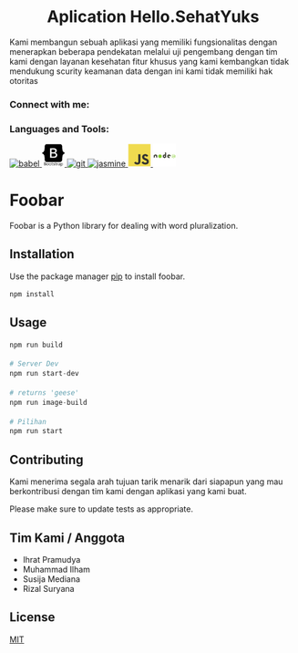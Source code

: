 <h1 align="center">Aplication Hello.SehatYuks</h1>
<p>Kami membangun sebuah aplikasi yang memiliki fungsionalitas dengan menerapkan beberapa pendekatan melalui uji pengembang dengan tim kami dengan layanan kesehatan fitur khusus yang kami kembangkan tidak mendukung scurity keamanan data dengan ini kami tidak memiliki hak otoritas</p>

<h3 align="left">Connect with me:</h3>
<p align="left">
</p>

<h3 align="left">Languages and Tools:</h3>
<p align="left"> <a href="https://babeljs.io/" target="_blank" rel="noreferrer"> <img src="https://www.vectorlogo.zone/logos/babeljs/babeljs-icon.svg" alt="babel" width="40" height="40"/> </a> <a href="https://getbootstrap.com" target="_blank" rel="noreferrer"> <img src="https://raw.githubusercontent.com/devicons/devicon/master/icons/bootstrap/bootstrap-plain-wordmark.svg" alt="bootstrap" width="40" height="40"/> </a> <a href="https://git-scm.com/" target="_blank" rel="noreferrer"> <img src="https://www.vectorlogo.zone/logos/git-scm/git-scm-icon.svg" alt="git" width="40" height="40"/> </a> <a href="https://jasmine.github.io/" target="_blank" rel="noreferrer"> <img src="https://www.vectorlogo.zone/logos/jasmine/jasmine-icon.svg" alt="jasmine" width="40" height="40"/> </a> <a href="https://developer.mozilla.org/en-US/docs/Web/JavaScript" target="_blank" rel="noreferrer"> <img src="https://raw.githubusercontent.com/devicons/devicon/master/icons/javascript/javascript-original.svg" alt="javascript" width="40" height="40"/> </a> <a href="https://nodejs.org" target="_blank" rel="noreferrer"> <img src="https://raw.githubusercontent.com/devicons/devicon/master/icons/nodejs/nodejs-original-wordmark.svg" alt="nodejs" width="40" height="40"/> </a> </p>

# Foobar

Foobar is a Python library for dealing with word pluralization.

## Installation

Use the package manager [pip](https://pip.pypa.io/en/stable/) to install foobar.

```bash
npm install
```

## Usage

```python
npm run build

# Server Dev
npm run start-dev

# returns 'geese'
npm run image-build

# Pilihan 
npm run start

```

## Contributing

Kami menerima segala arah tujuan tarik menarik dari siapapun yang mau berkontribusi dengan tim kami dengan aplikasi yang kami buat.

Please make sure to update tests as appropriate.

## Tim Kami / Anggota
- Ihrat Pramudya
- Muhammad Ilham 
- Susija Mediana
- Rizal Suryana 

## License

[MIT](https://choosealicense.com/licenses/mit/)
